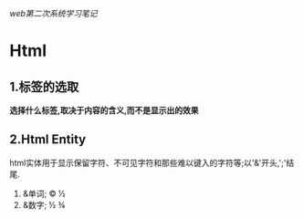 *web第二次系统学习笔记*

# Html

## 1.标签的选取

**选择什么标签,取决于内容的含义,而不是显示出的效果**

## 2.Html Entity

html实体用于显示保留字符、不可见字符和那些难以键入的字符等;以'\&'开头,'\;'结尾.

1. &单词; &copy; &frac12;
2. &数字; &#x000BD; &#x000BE;
